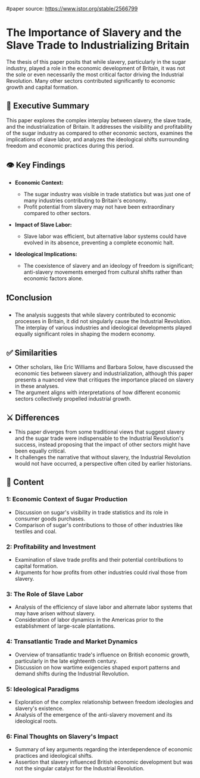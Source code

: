 #paper
source: https://www.jstor.org/stable/2566799

# The Importance of Slavery and the Slave Trade to Industrializing Britain
The thesis of this paper posits that while slavery, particularly in the sugar industry, played a role in the economic development of Britain, it was not the sole or even necessarily the most critical factor driving the Industrial Revolution. Many other sectors contributed significantly to economic growth and capital formation.

## 📎 Executive Summary
This paper explores the complex interplay between slavery, the slave trade, and the industrialization of Britain. It addresses the visibility and profitability of the sugar industry as compared to other economic sectors, examines the implications of slave labor, and analyzes the ideological shifts surrounding freedom and economic practices during this period.

## 👁️ Key Findings
- **Economic Context:**
  - The sugar industry was visible in trade statistics but was just one of many industries contributing to Britain's economy.
  - Profit potential from slavery may not have been extraordinary compared to other sectors.

- **Impact of Slave Labor:**
  - Slave labor was efficient, but alternative labor systems could have evolved in its absence, preventing a complete economic halt.

- **Ideological Implications:**
  - The coexistence of slavery and an ideology of freedom is significant; anti-slavery movements emerged from cultural shifts rather than economic factors alone.

## ❗Conclusion
- The analysis suggests that while slavery contributed to economic processes in Britain, it did not singularly cause the Industrial Revolution. The interplay of various industries and ideological developments played equally significant roles in shaping the modern economy.

## ✅ Similarities
- Other scholars, like Eric Williams and Barbara Solow, have discussed the economic ties between slavery and industrialization, although this paper presents a nuanced view that critiques the importance placed on slavery in these analyses. 
- The argument aligns with interpretations of how different economic sectors collectively propelled industrial growth.

## ⚔️ Differences
- This paper diverges from some traditional views that suggest slavery and the sugar trade were indispensable to the Industrial Revolution's success, instead proposing that the impact of other sectors might have been equally critical.
- It challenges the narrative that without slavery, the Industrial Revolution would not have occurred, a perspective often cited by earlier historians.

## 📖 Content
### 1: Economic Context of Sugar Production
- Discussion on sugar's visibility in trade statistics and its role in consumer goods purchases.
- Comparison of sugar's contributions to those of other industries like textiles and coal.

### 2: Profitability and Investment
- Examination of slave trade profits and their potential contributions to capital formation.
- Arguments for how profits from other industries could rival those from slavery.

### 3: The Role of Slave Labor
- Analysis of the efficiency of slave labor and alternate labor systems that may have arisen without slavery.
- Consideration of labor dynamics in the Americas prior to the establishment of large-scale plantations.

### 4: Transatlantic Trade and Market Dynamics
- Overview of transatlantic trade's influence on British economic growth, particularly in the late eighteenth century.
- Discussion on how wartime exigencies shaped export patterns and demand shifts during the Industrial Revolution.

### 5: Ideological Paradigms
- Exploration of the complex relationship between freedom ideologies and slavery's existence.
- Analysis of the emergence of the anti-slavery movement and its ideological roots.

### 6: Final Thoughts on Slavery's Impact
- Summary of key arguments regarding the interdependence of economic practices and ideological shifts.
- Assertion that slavery influenced British economic development but was not the singular catalyst for the Industrial Revolution.